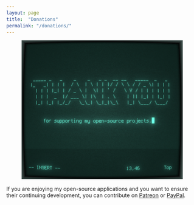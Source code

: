 ```yaml
---
layout: page
title:  "Donations"
permalink: "/donations/"
---
```


<figure>
    <img src="/assets/images/thank-you-for-your-support.png" />
</figure>

If you are enjoying my open-source applications and you want to ensure their continuing development, you can contribute on [Patreon](https://www.patreon.com/swordfish90) or [PayPal](https://www.paypal.com/cgi-bin/webscr?cmd=_donations&business=flscogna%40gmail.com&item_name=Support+Lemuroid&currency_code=EUR&source=url).

